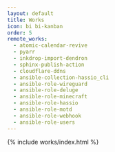 ```yaml
---
layout: default
title: Works
icon: bi bi-kanban
order: 5
remote_works:
  - atomic-calendar-revive
  - pyarr
  - inkdrop-import-dendron
  - sphinx-publish-action
  - cloudflare-ddns
  - ansible-collection-hassio_cli
  - ansible-role-wireguard
  - ansible-role-deluge
  - ansible-role-minecraft
  - ansible-role-hassio
  - ansible-role-motd
  - ansible-role-webhook
  - ansible-role-users
---
```


{% include works/index.html %}
